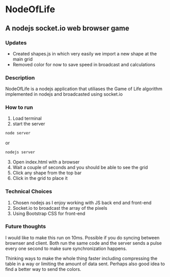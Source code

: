 # NodeOfLife
## A nodejs socket.io web browser game

### Updates
- Created shapes.js in which very easily we import a new shape at the main grid
- Removed color for now to save speed in broadcast and calculations

### Description
NodeOfLife is a nodejs application that utiliases the Game of Life algorithm implemented in nodejs and broadcasted using socket.io

### How to run
1) Load terminal
2) start the server
```js
node server
```
or
```js
nodejs server
```
3) Open index.html with a browser
4) Wait a couple of seconds and you should be able to see the grid
5) Click any shape from the top bar
6) Click in the grid to place it


### Technical Choices
1) Chosen nodejs as I enjoy working with JS back end and front-end
2) Socket.io to broadcast the array of the pixels
3) Using Bootstrap CSS for front-end

### Future thoughts
I would like to make this run on 10ms. Possible if you do syncing between brownser and client. Both run the same code and the server sends a pulse every one second to make sure synchronization happens.

Thinking ways to make the whole thing faster including compressing the table in a way or limiting the
amount of data sent. Perhaps also good idea to find a better way to send the colors.
